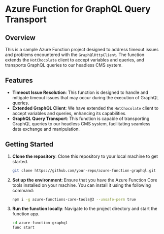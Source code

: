 # Azure Function for GraphQL Query Transport

## Overview

This is a sample Azure Function project designed to address timeout issues and problems encountered with the `GraphQlHttpClient`. The function extends the `HotChocolate` client to accept variables and queries, and transports GraphQL queries to our headless CMS system.

## Features

- **Timeout Issue Resolution**: This function is designed to handle and mitigate timeout issues that may occur during the execution of GraphQL queries.
- **Extended GraphQL Client**: We have extended the `HotChocolate` client to accept variables and queries, enhancing its capabilities.
- **GraphQL Query Transport**: This function is capable of transporting GraphQL queries to our headless CMS system, facilitating seamless data exchange and manipulation.

## Getting Started

1. **Clone the repository**: Clone this repository to your local machine to get started.

    ```bash
    git clone https://github.com/your-repo/azure-function-graphql.git
    ```

2. **Set up the environment**: Ensure that you have the Azure Function Core tools installed on your machine. You can install it using the following command:

    ```bash
    npm i -g azure-functions-core-tools@3 --unsafe-perm true
    ```

3. **Run the function locally**: Navigate to the project directory and start the function app.

    ```bash
    cd azure-function-graphql
    func start
    ```


